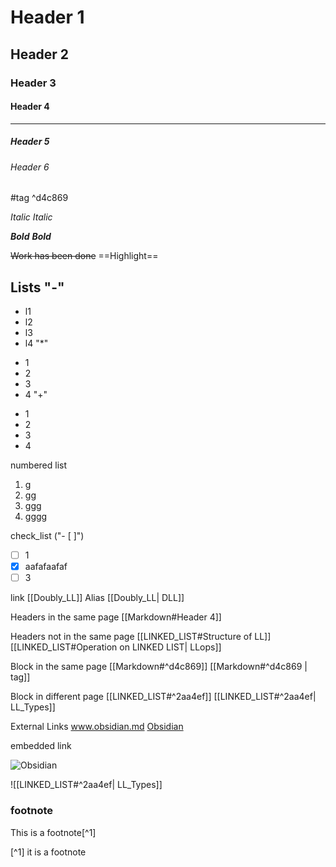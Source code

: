 # Header 1
## Header 2
### Header 3
#### Header 4


---
##### Header 5
###### Header 6

#tag ^d4c869

_Italic_
*Italic*

___Bold___
***Bold***

~~Work has been done~~
==Highlight==

## Lists "-"
- l1
- l2
- l3
- l4
"*"
* 1
* 2
* 3
* 4
"+"
+ 1
+ 2
+ 3
+ 4

numbered list
1. g
2. gg
3. ggg
4. gggg

check_list ("- [ ]")
- [ ]  1
- [x] aafafaafaf
- [ ] 3

link
[[Doubly_LL]]
Alias
[[Doubly_LL| DLL]]

Headers in the same page
[[Markdown#Header 4]]

Headers not in the same page
[[LINKED_LIST#Structure of LL]]
[[LINKED_LIST#Operation on LINKED LIST| LLops]]

Block in the same page
[[Markdown#^d4c869]]
[[Markdown#^d4c869 | tag]]

Block in different page
[[LINKED_LIST#^2aa4ef]]
[[LINKED_LIST#^2aa4ef| LL_Types]]

External Links
www.obsidian.md
[Obsidian](https://obsidian.md)

 
 embedded link
 
 ![Obsidian](https://obsidian.md/)


![[LINKED_LIST#^2aa4ef| LL_Types]]

### footnote
This is a footnote[^1]


[^1]  it is a footnote

